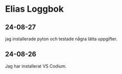 Elias Loggbok
==================

24-08-27
-------------
jag installerade pyton och testade några lätta uppgifter.

24-08-26
-------------
Jag har installerat VS Codium.



